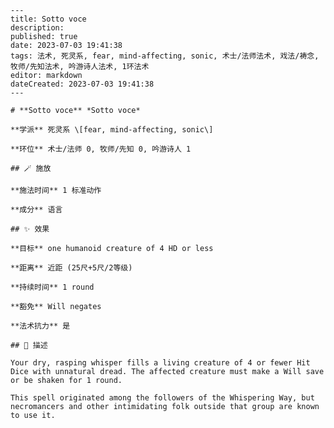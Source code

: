 
    ---
    title: Sotto voce
    description: 
    published: true
    date: 2023-07-03 19:41:38
    tags: 法术, 死灵系, fear, mind-affecting, sonic, 术士/法师法术, 戏法/祷念, 牧师/先知法术, 吟游诗人法术, 1环法术
    editor: markdown
    dateCreated: 2023-07-03 19:41:38
    ---

    # **Sotto voce** *Sotto voce*

    **学派** 死灵系 \[fear, mind-affecting, sonic\] 

    **环位** 术士/法师 0, 牧师/先知 0, 吟游诗人 1

    ## 🪄 施放

    **施法时间** 1 标准动作

    **成分** 语言

    ## ✨ 效果 

    **目标** one humanoid creature of 4 HD or less 

    **距离** 近距 (25尺+5尺/2等级)  

    **持续时间** 1 round 

    **豁免** Will negates

    **法术抗力** 是

    ## 📖 描述

    Your dry, rasping whisper fills a living creature of 4 or fewer Hit Dice with unnatural dread. The affected creature must make a Will save or be shaken for 1 round.

    This spell originated among the followers of the Whispering Way, but necromancers and other intimidating folk outside that group are known to use it.
    